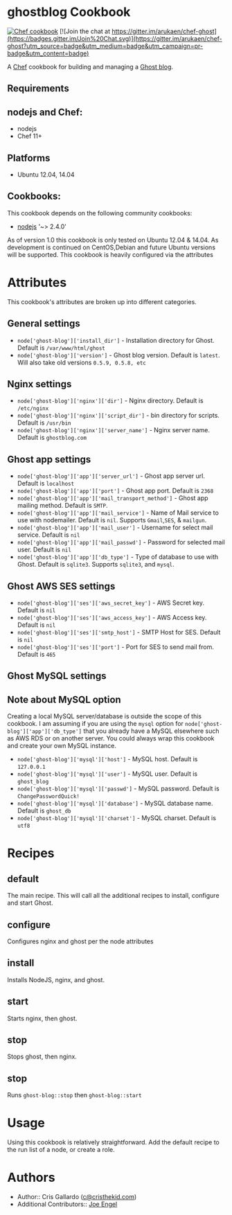ghostblog Cookbook
==================
[![Chef cookbook](https://img.shields.io/cookbook/v/ghost-blog.svg)](https://supermarket.chef.io/cookbooks/ghost-blog)
[![Join the chat at https://gitter.im/arukaen/chef-ghost](https://badges.gitter.im/Join%20Chat.svg)](https://gitter.im/arukaen/chef-ghost?utm_source=badge&utm_medium=badge&utm_campaign=pr-badge&utm_content=badge)

A [Chef](http://getchef.com/) cookbook for building and managing a [Ghost blog](http://docs.ghost.org/).

Requirements
------------

## nodejs and Chef:

* nodejs
* Chef 11+

## Platforms

* Ubuntu 12.04, 14.04

## Cookbooks:

This cookbook depends on the following community cookbooks:

* [nodejs](https://supermarket.chef.io/cookbooks/nodejs) '~> 2.4.0'

As of version 1.0 this cookbook is only tested on Ubuntu 12.04 & 14.04. As development is continued on CentOS,Debian and future Ubuntu versions will be supported. This cookbook is heavily configured via the attributes

Attributes
==========

This cookbook's attributes are broken up into different categories.

General settings
----------------

* `node['ghost-blog']['install_dir']` - Installation directory for Ghost. Default is `/var/www/html/ghost`
* `node['ghost-blog']['version']` - Ghost blog version. Default is `latest`. Will also take old versions `0.5.9, 0.5.8, etc`

Nginx settings
----------------

* `node['ghost-blog']['nginx']['dir']` - Nginx directory. Default is `/etc/nginx`
* `node['ghost-blog']['nginx']['script_dir']` - bin directory for scripts. Default is `/usr/bin`
* `node['ghost-blog']['nginx']['server_name']` - Nginx server name. Default is `ghostblog.com`

Ghost app settings
----------------

* `node['ghost-blog']['app']['server_url']` - Ghost app server url. Default is `localhost`
* `node['ghost-blog']['app']['port']` - Ghost app port. Default is `2368`
* `node['ghost-blog']['app']['mail_transport_method']` - Ghost app mailing method. Default is `SMTP`.
* `node['ghost-blog']['app']['mail_service']` - Name of Mail service to use with nodemailer. Default is `nil`. Supports `Gmail`,`SES`, & `mailgun`.
* `node['ghost-blog']['app']['mail_user']` - Username for select mail service. Default is `nil`
* `node['ghost-blog']['app']['mail_passwd']` - Password for selected mail user. Default is `nil`
* `node['ghost-blog']['app']['db_type']` - Type of database to use with Ghost. Default is `sqlite3`. Supports `sqlite3`, and `mysql`.

Ghost AWS SES settings
----------------

* `node['ghost-blog']['ses']['aws_secret_key']` - AWS Secret key. Default is `nil`
* `node['ghost-blog']['ses']['aws_access_key']` - AWS Access key. Default is `nil`
* `node['ghost-blog']['ses']['smtp_host']` - SMTP Host for SES. Default is `nil`
* `node['ghost-blog']['ses']['port']` - Port for SES to send mail from. Default is `465`

Ghost MySQL settings
----------------

## Note about MySQL option

Creating a local MySQL server/database is outside the scope of this cookbook. I am assuming if you are using the `mysql` option for `node['ghost-blog']['app']['db_type']` that
you already have a MySQL elsewhere such as AWS RDS or on another server. You could always wrap this cookbook and create your own MySQL instance.

* `node['ghost-blog']['mysql']['host']` - MySQL host. Default is `127.0.0.1`
* `node['ghost-blog']['mysql']['user']` - MySQL user. Default is `ghost_blog`
* `node['ghost-blog']['mysql']['passwd']` - MySQL password. Default is `ChangePasswordQuick!`
* `node['ghost-blog']['mysql']['database']` - MySQL database name. Default is `ghost_db`
* `node['ghost-blog']['mysql']['charset']` - MySQL charset. Default is `utf8`

Recipes
=======

default
-------

The main recipe. This will call all the additional recipes to install, configure and start Ghost.

configure
-------

Configures nginx and ghost per the node attributes

install
-------

Installs NodeJS, nginx, and ghost.

start
-------
Starts nginx, then ghost.

stop
-------

Stops ghost, then nginx.

stop
-------

Runs `ghost-blog::stop` then `ghost-blog::start`

Usage
=====

Using this cookbook is relatively straightforward. Add the default
recipe to the run list of a node, or create a role.

Authors
=====

* Author:: Cris Gallardo (c@cristhekid.com)
* Additional Contributors:: [Joe Engel](https://github.com/joeskyyy)
